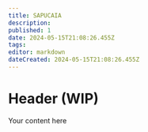 ```yaml
---
title: SAPUCAIA
description: 
published: 1
date: 2024-05-15T21:08:26.455Z
tags: 
editor: markdown
dateCreated: 2024-05-15T21:08:26.455Z
---
```


# Header (WIP)
Your content here